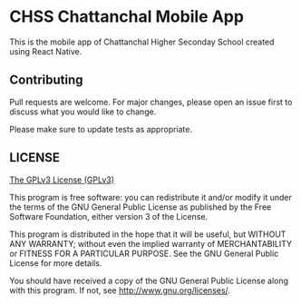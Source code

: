 # CHSS Chattanchal Mobile App

This is the mobile app of Chattanchal Higher Seconday School created using React Native.

## Contributing

Pull requests are welcome. For major changes, please open an issue first
to discuss what you would like to change.

Please make sure to update tests as appropriate.

## LICENSE
[The GPLv3 License (GPLv3)](LICENSE)

This program is free software: you can redistribute it and/or modify
it under the terms of the GNU General Public License as published by
the Free Software Foundation, either version 3 of the License.

This program is distributed in the hope that it will be useful,
but WITHOUT ANY WARRANTY; without even the implied warranty of
MERCHANTABILITY or FITNESS FOR A PARTICULAR PURPOSE.  See the
GNU General Public License for more details.

You should have received a copy of the GNU General Public License
along with this program.  If not, see <http://www.gnu.org/licenses/>.
